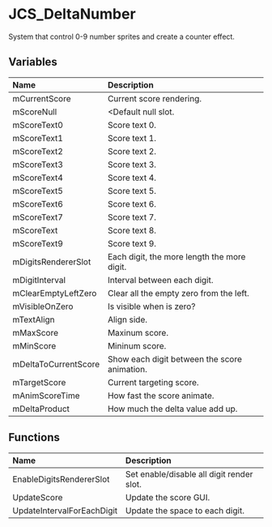 # JCS_DeltaNumber

System that control 0-9 number sprites and create a counter effect.

## Variables

| Name | Description |
|:---|:---|
| mCurrentScore | Current score rendering. |
| mScoreNull | <Default null slot. |
| mScoreText0 | Score text 0. |
| mScoreText1 | Score text 1. |
| mScoreText2 | Score text 2. |
| mScoreText3 | Score text 3. |
| mScoreText4 | Score text 4. |
| mScoreText5 | Score text 5. |
| mScoreText6 | Score text 6. |
| mScoreText7 | Score text 7. |
| mScoreText | Score text 8. |
| mScoreText9 | Score text 9. |
| mDigitsRendererSlot | Each digit, the more length the more digit. |
| mDigitInterval | Interval between each digit. |
| mClearEmptyLeftZero | Clear all the empty zero from the left. |
| mVisibleOnZero | Is visible when is zero? |
| mTextAlign | Align side. |
| mMaxScore | Maxinum score. |
| mMinScore | Mininum score. |
| mDeltaToCurrentScore | Show each digit between the score animation. |
| mTargetScore | Current targeting score. |
| mAnimScoreTime | How fast the score animate. |
| mDeltaProduct | How much the delta value add up. |

## Functions

| Name | Description |
|:---|:---|
| EnableDigitsRendererSlot | Set enable/disable all digit render slot. |
| UpdateScore | Update the score GUI. |
| UpdateIntervalForEachDigit | Update the space to each digit. |
